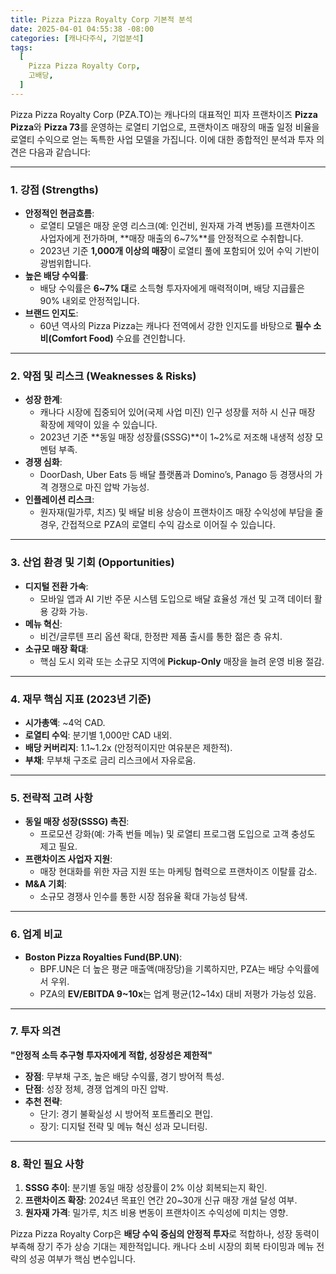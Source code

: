 ```yaml
---
title: Pizza Pizza Royalty Corp 기본적 분석
date: 2025-04-01 04:55:38 -08:00
categories: [캐나다주식, 기업분석]
tags:
  [
    Pizza Pizza Royalty Corp,
    고배당,
  ]
---
```


Pizza Pizza Royalty Corp (PZA.TO)는 캐나다의 대표적인 피자 프랜차이즈 **Pizza Pizza**와 **Pizza 73**를 운영하는 로열티 기업으로, 프랜차이즈 매장의 매출 일정 비율을 로열티 수익으로 얻는 독특한 사업 모델을 가집니다. 이에 대한 종합적인 분석과 투자 의견은 다음과 같습니다:

----------

### **1. 강점 (Strengths)**

-   **안정적인 현금흐름**:
    -   로열티 모델은 매장 운영 리스크(예: 인건비, 원자재 가격 변동)를 프랜차이즈 사업자에게 전가하며, **매장 매출의 6~7%**를 안정적으로 수취합니다.
    -   2023년 기준 **1,000개 이상의 매장**이 로열티 풀에 포함되어 있어 수익 기반이 광범위합니다.
-   **높은 배당 수익률**:
    -   배당 수익률은 **6~7% 대**로 소득형 투자자에게 매력적이며, 배당 지급률은 90% 내외로 안정적입니다.
-   **브랜드 인지도**:
    -   60년 역사의 Pizza Pizza는 캐나다 전역에서 강한 인지도를 바탕으로 **필수 소비(Comfort Food)** 수요를 견인합니다.

----------

### **2. 약점 및 리스크 (Weaknesses & Risks)**

-   **성장 한계**:
    -   캐나다 시장에 집중되어 있어(국제 사업 미진) 인구 성장률 저하 시 신규 매장 확장에 제약이 있을 수 있습니다.
    -   2023년 기준 **동일 매장 성장률(SSSG)**이 1~2%로 저조해 내생적 성장 모멘텀 부족.
-   **경쟁 심화**:
    -   DoorDash, Uber Eats 등 배달 플랫폼과 Domino’s, Panago 등 경쟁사의 가격 경쟁으로 마진 압박 가능성.
-   **인플레이션 리스크**:
    -   원자재(밀가루, 치즈) 및 배달 비용 상승이 프랜차이즈 매장 수익성에 부담을 줄 경우, 간접적으로 PZA의 로열티 수익 감소로 이어질 수 있습니다.

----------

### **3. 산업 환경 및 기회 (Opportunities)**

-   **디지털 전환 가속**:
    -   모바일 앱과 AI 기반 주문 시스템 도입으로 배달 효율성 개선 및 고객 데이터 활용 강화 가능.
-   **메뉴 혁신**:
    -   비건/글루텐 프리 옵션 확대, 한정판 제품 출시를 통한 젊은 층 유치.
-   **소규모 매장 확대**:
    -   핵심 도시 외곽 또는 소규모 지역에 **Pickup-Only** 매장을 늘려 운영 비용 절감.

----------

### **4. 재무 핵심 지표 (2023년 기준)**

-   **시가총액**: ~4억 CAD.
-   **로열티 수익**: 분기별 1,000만 CAD 내외.
-   **배당 커버리지**: 1.1~1.2x (안정적이지만 여유분은 제한적).
-   **부채**: 무부채 구조로 금리 리스크에서 자유로움.

----------

### **5. 전략적 고려 사항**

-   **동일 매장 성장(SSSG) 촉진**:
    -   프로모션 강화(예: 가족 번들 메뉴) 및 로열티 프로그램 도입으로 고객 충성도 제고 필요.
-   **프랜차이즈 사업자 지원**:
    -   매장 현대화를 위한 자금 지원 또는 마케팅 협력으로 프랜차이즈 이탈률 감소.
-   **M&A 기회**:
    -   소규모 경쟁사 인수를 통한 시장 점유율 확대 가능성 탐색.

----------

### **6. 업계 비교**

-   **Boston Pizza Royalties Fund(BP.UN)**:
    -   BPF.UN은 더 높은 평균 매출액(매장당)을 기록하지만, PZA는 배당 수익률에서 우위.
    -   PZA의 **EV/EBITDA 9~10x**는 업계 평균(12~14x) 대비 저평가 가능성 있음.

----------

### **7. 투자 의견**

**"안정적 소득 추구형 투자자에게 적합, 성장성은 제한적"**

-   **장점**: 무부채 구조, 높은 배당 수익률, 경기 방어적 특성.
-   **단점**: 성장 정체, 경쟁 업계의 마진 압박.
-   **추천 전략**:
    -   단기: 경기 불확실성 시 방어적 포트폴리오 편입.
    -   장기: 디지털 전략 및 메뉴 혁신 성과 모니터링.

----------

### **8. 확인 필요 사항**

1.  **SSSG 추이**: 분기별 동일 매장 성장률이 2% 이상 회복되는지 확인.
2.  **프랜차이즈 확장**: 2024년 목표인 연간 20~30개 신규 매장 개설 달성 여부.
3.  **원자재 가격**: 밀가루, 치즈 비용 변동이 프랜차이즈 수익성에 미치는 영향.

Pizza Pizza Royalty Corp은 **배당 수익 중심의 안정적 투자**로 적합하나, 성장 동력이 부족해 장기 주가 상승 기대는 제한적입니다. 캐나다 소비 시장의 회복 타이밍과 메뉴 전략의 성공 여부가 핵심 변수입니다.
